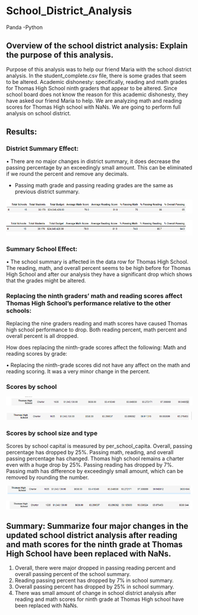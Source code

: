 # School_District_Analysis
Panda -Python

## Overview of the school district analysis: Explain the purpose of this analysis.
Purpose of this analysis was to help our friend Maria with the school district analysis. In the student_complete.csv file, there is some grades that seem to be altered. Academic dishonesty: specifically, reading and math grades for Thomas High School ninth graders that appear to be altered. Since school board does not know the reason for this academic dishonesty, they have asked our friend Maria to help. We are analyzing math and reading scores for Thomas High school with NaNs. We are going to perform full analysis on school district. 

## Results: 
### District Summary Effect: 
•	There are no major changes in district summary, it does decrease the passing percentage by an exceedingly small amount. This can be eliminated if we round the percent and remove any decimals. 
- Passing math grade and passing reading grades are the same as previous district summary.

![School_District_Analysis](https://github.com/Zainak94/School_District_Analysis/blob/main/Resources/District_summary_1.PNG)

![School_District_Analysis](https://github.com/Zainak94/School_District_Analysis/blob/main/Resources/District_summary_2.PNG)

### Summary School Effect: 

•	The school summary is affected in the data row for Thomas High School. The reading, math, and overall percent seems to be high before for Thomas High School and after our analysis they have a significant drop which shows that the grades might be altered. 

### Replacing the ninth graders’ math and reading scores affect Thomas High School’s performance relative to the other schools:

Replacing the nine graders reading and math scores have caused Thomas high school performance to drop. Both reading percent, math percent and overall percent is all dropped.

How does replacing the ninth-grade scores affect the following:
Math and reading scores by grade: 

•	Replacing the ninth-grade scores did not have any affect on the math and reading scoring. It was a very minor change in the percent. 

### Scores by school 

![School_District_Analysis](https://github.com/Zainak94/School_District_Analysis/blob/main/Resources/School_summary_1.PNG)

![School_District_Analysis](https://github.com/Zainak94/School_District_Analysis/blob/main/Resources/School_summary_2.PNG)

### Scores by school size and type

Scores by school capital is measured by per_school_capita. Overall, passing percentage has dropped by 25%. Passing math, reading, and overall passing percentage has changed. Thomas high school remains a charter even with a huge drop by 25%. Passing reading has dropped by 7%. Passing math has difference by exceedingly small amount, which can be removed by rounding the number.

![School_District_Analysis](https://github.com/Zainak94/School_District_Analysis/blob/main/Resources/Per_School_capita%201.PNG)

![School_District_Analysis](https://github.com/Zainak94/School_District_Analysis/blob/main/Resources/Per_school_capita%202.PNG)


## Summary: Summarize four major changes in the updated school district analysis after reading and math scores for the ninth grade at Thomas High School have been replaced with NaNs.

1.	Overall, there were major dropped in passing reading percent and overall passing percent of the school summary.
2.	Reading passing percent has dropped by 7% in school summary. 
3.	Overall passing percent has dropped by 25% in school summary. 
4.	There was small amount of change in school district analysis after reading and math scores for ninth grade at Thomas High school have been replaced with NaNs. 
